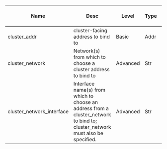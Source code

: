 | Name | Desc | Level | Type | non-Daemon Default | Daemon Default | Min | Max | Valid Values | verbatim | See also | Flags | Services | Validator | Long Desc | Tags |
| --- | --- | --- | --- | --- | --- | --- | --- | --- | --- | --- | --- | --- | --- | --- | --- |
| <span id="SP_cluster_addr">cluster_addr</span> |  cluster-facing address to bind to | Basic | Addr |  |  |  |  |  |  |  | STARTUP | osd |  |  | network |
| <span id="SP_cluster_network">cluster_network</span> |  Network(s) from which to choose a cluster address to bind to | Advanced | Str |  |  |  |  |  |  |  | STARTUP | osd |  |  | network |
| <span id="SP_cluster_network_interface">cluster_network_interface</span> |  Interface name(s) from which to choose an address from a cluster_network to bind to; cluster_network must also be specified. | Advanced | Str |  |  |  |  |  |  | [[cluster_network](./global/cluster.md#SP_cluster_network)] | STARTUP | ["mon", "mds", "osd", "mgr"] |  |  | network |
